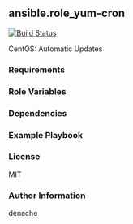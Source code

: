 ## ansible.role_yum-cron
[![Build Status](https://api.travis-ci.org/denache/ansible.role_yum-cron.svg?branch=master)](https://travis-ci.org/denache/ansible.role_yum-cron)

CentOS: Automatic Updates

### Requirements

### Role Variables

### Dependencies

### Example Playbook

### License
MIT

### Author Information
denache
